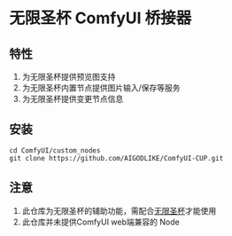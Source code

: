 # 无限圣杯 ComfyUI 桥接器
## 特性
1. 为无限圣杯提供预览图支持
2. 为无限圣杯内置节点提供图片输入/保存等服务
3. 为无限圣杯提供变更节点信息
## 安装
```
cd ComfyUI/custom_nodes
git clone https://github.com/AIGODLIKE/ComfyUI-CUP.git
```
## 注意
1. 此仓库为无限圣杯的辅助功能，需配合[无限圣杯](https://github.com/AIGODLIKE/ComfyUI-BlenderAI-node)才能使用
2. 此仓库并未提供ComfyUI web端兼容的 Node